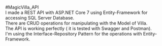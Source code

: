 #MagicVilla_API  
I made a REST API with ASP.NET Core 7 using Entity-Framework for accessing SQL Server Database.  
There are CRUD operations for manipulating with the Model of Villa.  
The API is working perfectly ( it is tested with Swagger and Postman).  
I'm using the Interface-Repository Pattern for the operations with Entity-Framework.  
